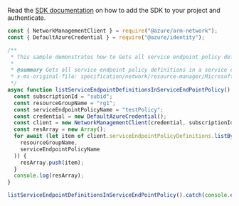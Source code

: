 Read the [SDK documentation](https://github.com/Azure/azure-sdk-for-js/blob/%40azure%2Farm-network_27.0.0/sdk/network/arm-network/README.md) on how to add the SDK to your project and authenticate.

```javascript
const { NetworkManagementClient } = require("@azure/arm-network");
const { DefaultAzureCredential } = require("@azure/identity");

/**
 * This sample demonstrates how to Gets all service endpoint policy definitions in a service end point policy.
 *
 * @summary Gets all service endpoint policy definitions in a service end point policy.
 * x-ms-original-file: specification/network/resource-manager/Microsoft.Network/stable/2021-05-01/examples/ServiceEndpointPolicyDefinitionList.json
 */
async function listServiceEndpointDefinitionsInServiceEndPointPolicy() {
  const subscriptionId = "subid";
  const resourceGroupName = "rg1";
  const serviceEndpointPolicyName = "testPolicy";
  const credential = new DefaultAzureCredential();
  const client = new NetworkManagementClient(credential, subscriptionId);
  const resArray = new Array();
  for await (let item of client.serviceEndpointPolicyDefinitions.listByResourceGroup(
    resourceGroupName,
    serviceEndpointPolicyName
  )) {
    resArray.push(item);
  }
  console.log(resArray);
}

listServiceEndpointDefinitionsInServiceEndPointPolicy().catch(console.error);
```
